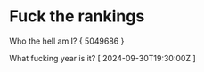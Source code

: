 # Fuck the rankings

Who the hell am I?
{ 5049686 }

What fucking year is it?
[ 2024-09-30T19:30:00Z ]

